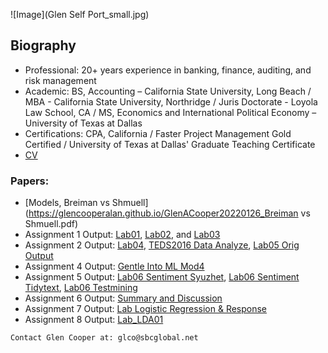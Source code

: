 ![Image](Glen Self Port_small.jpg)
## Biography

- Professional: 20+ years experience in banking, finance, auditing, and risk management
- Academic: BS, Accounting – California State University, Long Beach / MBA - California State University, Northridge / Juris Doctorate - Loyola Law School, CA / MS, Economics and International Political Economy – University of Texas at Dallas
- Certifications: CPA, California / Faster Project Management Gold Certified / University of Texas at Dallas' Graduate Teaching Certificate
- [CV](https://github.com/GlenCooperAlan/GlenACooper/blob/e218e77a99cfa9d2a367705ac7954878c9557bb9/GlenCooper_Resume_GetHub.pdf)

### Papers:
- [Models, Breiman vs Shmuell](https://glencooperalan.github.io/GlenACooper20220126_Breiman vs Shmuell.pdf)
- Assignment 1 Output: [Lab01](https://glencooperalan.github.io/GlenACooper/KnowledgeMiningEPPS-6323DrHoLab01Assignment1GlenCreated.pdf), [Lab02](https://glencooperalan.github.io/GlenACooper/KnowledgeMiningEPPS6323DrHoLab02Assignment1GlenCreated.pdf), and [Lab03](https://glencooperalan.github.io/GlenACooper/Lab03_Modified-for-Glen-produce-output_03042022.html)
- Assignment 2 Output: [Lab04](https://glencooperalan.github.io/GlenACooper/Lab04_Glen-Output-20220220_01.html), [TEDS2016 Data Analyze](https://glencooperalan.github.io/GlenACooper/Assignment2WorkonTEDS2016Data.pdf), [Lab05 Orig Output](https://glencooperalan.github.io/GlenACooper/Lab05_for-All-Lab05-Output.html)
- Assignment 4 Output: [Gentle Into ML Mod4](https://glencooperalan.github.io/GlenACooper/GentleIntroMLModule4.html)
- Assignment 5 Output: [Lab06 Sentiment Syuzhet](https://glencooperalan.github.io/GlenACooper/Lab06_sentiment_syuzhet01_Glen_Version.html), [Lab06 Sentiment Tidytext](https://glencooperalan.github.io/GlenACooper/Lab_sentiment_tidytext01_Glen-Version02.html), [Lab06 Testmining](https://glencooperalan.github.io/GlenACooper/Lab06_textmining01_Glen-Version.html)
- Assignment 6 Output: [Summary and Discussion](https://glencooperalan.github.io/GlenACooper/Assignment06_SummaryandDiscussion.pdf)
- Assignment 7 Output: [Lab Logistic Regression & Response](https://glencooperalan.github.io/GlenACooper/Lab_logisticregression01_GlenResponse.html)
- Assignment 8 Output: [Lab_LDA01](https://glencooperalan.github.io/GlenACooper/Lab_LDA01.html)







```
Contact Glen Cooper at: glco@sbcglobal.net
```
